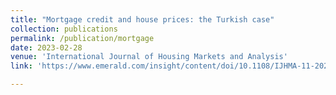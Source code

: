 ```yaml
---
title: "Mortgage credit and house prices: the Turkish case"
collection: publications
permalink: /publication/mortgage
date: 2023-02-28
venue: 'International Journal of Housing Markets and Analysis'
link: 'https://www.emerald.com/insight/content/doi/10.1108/IJHMA-11-2021-0127/full/html'

---
```

